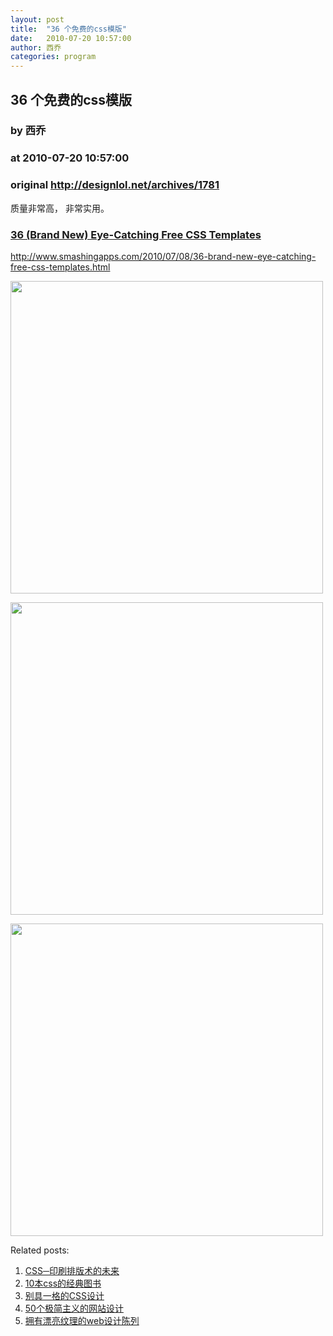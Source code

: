 ```yaml
---
layout: post
title:  "36 个免费的css模版"
date:   2010-07-20 10:57:00
author: 西乔
categories: program
---
```


## 36 个免费的css模版
### by 西乔
### at 2010-07-20 10:57:00
### original <http://designlol.net/archives/1781>

<p>质量非常高， 非常实用。</p>
<h3><a href="http://www.smashingapps.com/2010/07/08/36-brand-new-eye-catching-free-css-templates.html">36   (Brand New) Eye-Catching Free CSS Templates<br>
</a></h3>
<p><a href="http://www.smashingapps.com/2010/07/08/36-brand-new-eye-catching-free-css-templates.html">http://www.smashingapps.com/2010/07/08/36-brand-new-eye-catching-free-css-templates.html</a></p>
<p><a href="http://www.smashingapps.com/2010/07/08/36-brand-new-eye-catching-free-css-templates.html"><img src="http://designlol.net/wp-content/uploads/2010/07/templatemo_156_professional.jpg" alt="" width="500" height="500"></a></p>
<p><a href="http://www.smashingapps.com/2010/07/08/36-brand-new-eye-catching-free-css-templates.html"><img src="http://designlol.net/wp-content/uploads/2010/07/templatemo_231_general.jpg" alt="" width="500" height="500"></a></p>
<p><a href="http://www.smashingapps.com/2010/07/08/36-brand-new-eye-catching-free-css-templates.html"><img src="http://designlol.net/wp-content/uploads/2010/07/templatemo_226_metal_curve.jpg" alt="" width="500" height="500"></a></p>


<p>Related posts:<ol><li><a href="http://designlol.net/archives/1099" rel="bookmark" title="Permanent Link: CSS─印刷排版术的未来">CSS─印刷排版术的未来</a></li>
<li><a href="http://designlol.net/archives/298" rel="bookmark" title="Permanent Link: 10本css的经典图书">10本css的经典图书</a></li>
<li><a href="http://designlol.net/archives/124" rel="bookmark" title="Permanent Link: 别具一格的CSS设计">别具一格的CSS设计</a></li>
<li><a href="http://designlol.net/archives/866" rel="bookmark" title="Permanent Link: 50个极简主义的网站设计">50个极简主义的网站设计</a></li>
<li><a href="http://designlol.net/archives/695" rel="bookmark" title="Permanent Link: 拥有漂亮纹理的web设计陈列">拥有漂亮纹理的web设计陈列</a></li>
</ol></p>
